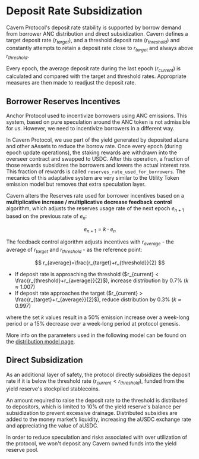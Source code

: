 # Deposit Rate Subsidization

Cavern Protocol's deposit rate stability is supported by borrow demand from borrower ANC distribution and direct subsidization. Cavern defines a target deposit rate ($r_{target}$), and a threshold deposit rate ($r_{threshold}$) and constantly attempts to retain a deposit rate close to $r_{target}$ and always above $r_{threshold}$.

Every epoch, the average deposit rate during the last epoch ($r_{current}$) is calculated and compared with the target and threshold rates. Appropriate measures are then made to readjust the deposit rate.

## Borrower Reserves Incentives

Anchor Protocol used to incentivize borrowers using ANC emissions. This system, based on pure speculation around the ANC token is not admissible for us. However, we need to incentivize borrowers in a different way. 

In Cavern Protocol, we use part of the yield generated by deposited aLuna and other aAssets to reduce the borrow rate. Once every epoch (during epoch update operations), the staking rewards are withdrawn into the overseer contract and swapped to USDC. After this operation, a fraction of those rewards subsidizes the borrowers and lowers the actual interest rate. This fraction of rewards is called `reserves_rate_used_for_borrowers`. 
The mecanics of this adaptative system are very similar to the Utility Token emission model but removes that extra speculation layer.


Cavern alters the Reserves rate used for borrower incentives based on a **multiplicative increase / multiplicative decrease feedback control** algorithm, which adjusts the reserves usage rate of the next epoch $e_{n+1}$ based on the previous rate of $e_n$:

$$
e_{n+1} = k \cdot e_n
$$

The feedback control algorithm adjusts incentives with $r_{average}$ - the average of $r_{target}$ and $r_{threshold}$ - as the reference point:

$$
r_{average}=\frac{r_{target}+r_{threshold}}{2}
$$

* If deposit rate is approaching the threshold ($r_{current} < \frac{r_{threshold}+r_{average}}{2}$), increase distribution by 0.7% ($k \approx 1.007$)
* If deposit rate approaches the target ($r_{current} > \frac{r_{target}+r_{average}}{2}$), reduce distribution by 0.3% ($k \approx 0.997$)

where the set $k$ values result in a 50% emission increase over a week-long period or a 15% decrease over a week-long period at protocol genesis.

More info on the parameters used in the following model can be found on the [distribution model page](../parameters/distribution-model.md).

## Direct Subsidization

As an additional layer of safety, the protocol directly subsidizes the deposit rate if it is below the threshold rate ($r_{current}<r_{threshold}$), funded from the yield reserve's stockpiled stablecoins.&#x20;

An amount required to raise the deposit rate to the threshold is distributed to depositors, which is limited to 10% of the yield reserve's balance per subsidization to prevent excessive drainage. Distributed subsidies are added to the money market’s liquidity, increasing the aUSDC exchange rate and appreciating the value of aUSDC.

In order to reduce speculation and risks associated with over utilization of the protocol, we won't deposit any Cavern owned funds into the yield reserve pool.
